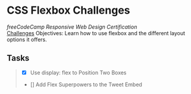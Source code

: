 # CSS Flexbox Challenges
_freeCodeCamp Responsive Web Design Certification_\
[Challenges](https://www.freecodecamp.org/learn/responsive-web-design/css-flexbox/)
Objectives: Learn how to use flexbox and the different layout options it offers.

## Tasks
> - [x] Use display: flex to Position Two Boxes
> - [] Add Flex Superpowers to the Tweet Embed